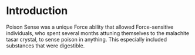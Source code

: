 # Introduction
Poison Sense was a unique Force ability that allowed Force-sensitive individuals, who spent several months attuning themselves to the malachite tasar crystal, to sense poison in anything.
This especially included substances that were digestible.